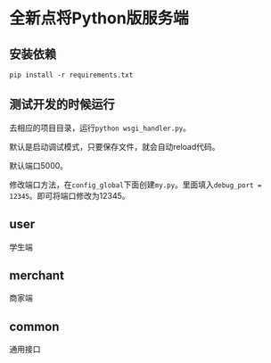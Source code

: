 # 全新点将Python版服务端

## 安装依赖
```
pip install -r requirements.txt
```

## 测试开发的时候运行
去相应的项目目录，运行`python wsgi_handler.py`。

默认是启动调试模式，只要保存文件，就会自动reload代码。

默认端口5000。

修改端口方法，在`config_global`下面创建`my.py`。里面填入`debug_port = 12345`。即可将端口修改为12345。

## user
学生端

## merchant
商家端

## common
通用接口
